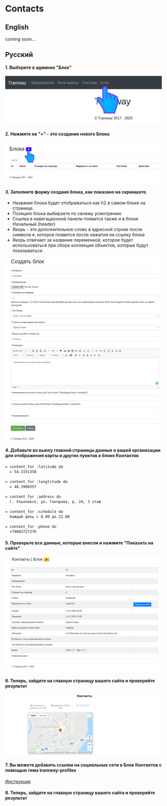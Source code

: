 # Contacts

## English

coming soon...

## Русский

#### 1. Выберите в админке "Блок"
![admin-1](https://raw.githubusercontent.com/ulmic/tramway-dev/develop/tramway-landing/docs/header/admin-1.png)

#### 2. Нажмите на "+" - это создание нового Блока
![admin-2](https://raw.githubusercontent.com/ulmic/tramway-dev/develop/tramway-landing/docs/header/admin-2.png)

#### 3. Заполните форму созданя блока, как показано на скриншоте.

* Название блока будет отображаться как h2 в самом блоке на странице.
* Позицию блока выбираете по своему усмотрению
* Ссылка в навигационной панели появится также и в блоке Начальный (header)
* Якорь - это дополнительное слово в адресной строке после символа `#`, которое появится после нажатия на ссылку блока
* Якорь отвечает за название переменной, которое будет использоваться при сборе коллекции объектов, которые будут показываться

![admin-3](https://raw.githubusercontent.com/ulmic/tramway-dev/develop/tramway-landing/docs/contacts/admin-1.png)

#### 4. Добавьте во вьюху главной страницы данные о вашей организации для отображения карты и других пунктов в блоке Контактов

```haml
= content_for :latitude do
  = 54.3151358

= content_for :longtitude do
  = 48.3960357

= content_for :address do
  г. Ульяновск, ул. Гончрова, д. 24, 3 этаж

= content_for :schedule do
  Каждый день с 8.00 до 22.00

= content_for :phone do
  +79603727276
```

#### 5. Проверьте все данные, которые внесли и нажмите "Показать на сайте"
![admin-4](https://raw.githubusercontent.com/ulmic/tramway-dev/develop/tramway-landing/docs/contacts/admin-2.png)

#### 6. Теперь, зайдите на главную страницу вашего сайта и проверяйте результат
![admin-4](https://raw.githubusercontent.com/ulmic/tramway-dev/develop/tramway-landing/docs/contacts/example.png)

#### 7. Вы можете добавить ссылки на социальные сети в Блок Контактов с помощью гема tramway-profiles

[Инструкция](https://github.com/ulmic/tramway-dev/blob/develop/tramway-profiles/docs/main.md)

#### 8. Теперь, зайдите на главную страницу вашего сайта и проверяйте результат
